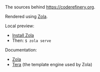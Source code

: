 The sources behind https://coderefinery.org.

Rendered using [Zola](https://www.getzola.org/).

Local preview:
- [Install Zola](https://www.getzola.org/documentation/getting-started/installation/)
- Then: `$ zola serve`

Documentation:
- [Zola](https://www.getzola.org/documentation/getting-started/overview/)
- [Tera](https://tera.netlify.app/docs/) (the template engine used by Zola)
